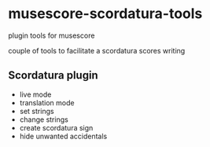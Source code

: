 # musescore-scordatura-tools
plugin tools for musescore

couple of tools to facilitate a scordatura scores writing

## Scordatura plugin
- live mode
- translation mode
- set strings
- change strings
- create scordatura sign
- hide unwanted accidentals
